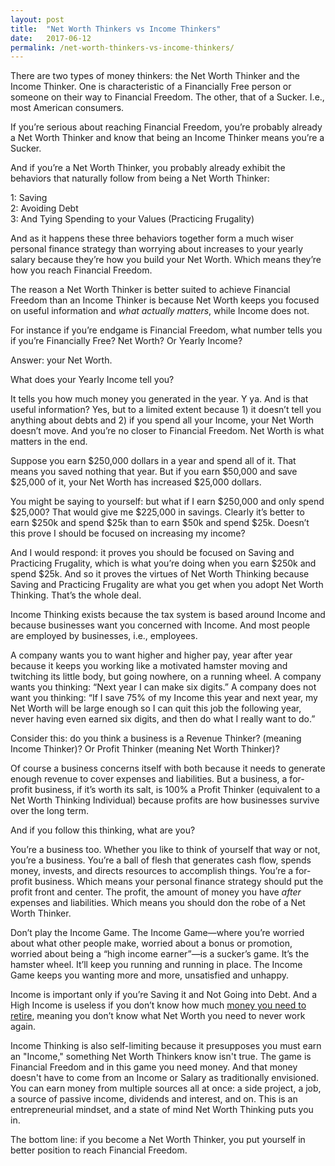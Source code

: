 ```yaml
---
layout: post
title:  "Net Worth Thinkers vs Income Thinkers"
date:   2017-06-12
permalink: /net-worth-thinkers-vs-income-thinkers/
---
```


There are two types of money thinkers: the Net Worth Thinker and the Income Thinker. One is characteristic of a Financially Free person or someone on their way to Financial Freedom. The other, that of a Sucker. I.e., most American consumers.

If you’re serious about reaching Financial Freedom, you’re probably already a Net Worth Thinker and know that being an Income Thinker means you’re a Sucker. 

And if you’re a Net Worth Thinker, you probably already exhibit the behaviors that naturally follow from being a Net Worth Thinker:

1: Saving <br>
2: Avoiding Debt <br>
3: And Tying Spending to your Values (Practicing Frugality)

And as it happens these three behaviors together form a much wiser personal finance strategy than worrying about increases to your yearly salary because they’re how you build your Net Worth. Which means they’re how you reach Financial Freedom.

The reason a Net Worth Thinker is better suited to achieve Financial Freedom than an Income Thinker is because Net Worth keeps you focused on useful information and *what actually matters*, while Income does not.

For instance if you’re endgame is Financial Freedom, what number tells you if you’re Financially Free? Net Worth? Or Yearly Income?

Answer: your Net Worth.

What does your Yearly Income tell you?

It tells you how much money you generated in the year. Y ya. And is that useful information? Yes, but to a limited extent because 1) it doesn’t tell you anything about debts and 2) if you spend all your Income, your Net Worth doesn’t move. And you’re no closer to Financial Freedom. Net Worth is what matters in the end.

Suppose you earn $250,000 dollars in a year and spend all of it. That means you saved nothing that year. But if you earn $50,000 and save $25,000 of it, your Net Worth has increased $25,000 dollars.

You might be saying to yourself: but what if I earn $250,000 and only spend $25,000? That would give me $225,000 in savings. Clearly it’s better to earn $250k and spend $25k than to earn $50k and spend $25k. Doesn’t this prove I should be focused on increasing my income?

And I would respond: it proves you should be focused on Saving and Practicing Frugality, which is what you’re doing when you earn $250k and spend $25k. And so it proves the virtues of Net Worth Thinking because Saving and Practicing Frugality are what you get when you adopt Net Worth Thinking. That’s the whole deal.

Income Thinking exists because the tax system is based around Income and because businesses want you concerned with Income. And most people are employed by businesses, i.e., employees.

A company wants you to want higher and higher pay, year after year because it keeps you working like a motivated hamster moving and twitching its little body, but going nowhere, on a running wheel. A company wants you thinking: “Next year I can make six digits.” A company does not want you thinking: “If I save 75% of my Income this year and next year, my Net Worth will be large enough so I can quit this job the following year, never having even earned six digits, and then do what I really want to do.”

Consider this: do you think a business is a Revenue Thinker? (meaning Income Thinker)? Or Profit Thinker (meaning Net Worth Thinker)?

Of course a business concerns itself with both because it needs to generate enough revenue to cover expenses and liabilities. But a business, a for-profit business, if it’s worth its salt, is 100% a Profit Thinker (equivalent to a Net Worth Thinking Individual) because profits are how businesses survive over the long term.

And if you follow this thinking, what are you?

You’re a business too. Whether you like to think of yourself that way or not, you’re a business. You’re a ball of flesh that generates cash flow, spends money, invests, and directs resources to accomplish things. You’re a for-profit business. Which means your personal finance strategy should put the profit front and center. The profit, the amount of money you have *after* expenses and liabilities. Which means you should don the robe of a Net Worth Thinker.

Don’t play the Income Game. The Income Game—where you’re worried about what other people make, worried about a bonus or promotion, worried about being a “high income earner”—is a sucker’s game. It’s the hamster wheel. It’ll keep you running and running in place. The Income Game keeps you wanting more and more, unsatisfied and unhappy.

Income is important only if you’re Saving it and Not Going into Debt. And a High Income is useless if you don’t know how much [money you need to retire](https://www.gilbertindex.com/25-times-rule-of-thumb/), meaning you don’t know what Net Worth you need to never work again.
 
Income Thinking is also self-limiting because it presupposes you must earn an "Income," something Net Worth Thinkers know isn't true. The game is Financial Freedom and in this game you need money. And that money doesn't have to come from an Income or Salary as traditionally envisioned. You can earn money from multiple sources all at once: a side project, a job, a source of passive income, dividends and interest, and on. This is an entrepreneurial mindset, and a state of mind Net Worth Thinking puts you in. 

The bottom line: if you become a Net Worth Thinker, you put yourself in better position to reach Financial Freedom.
 
